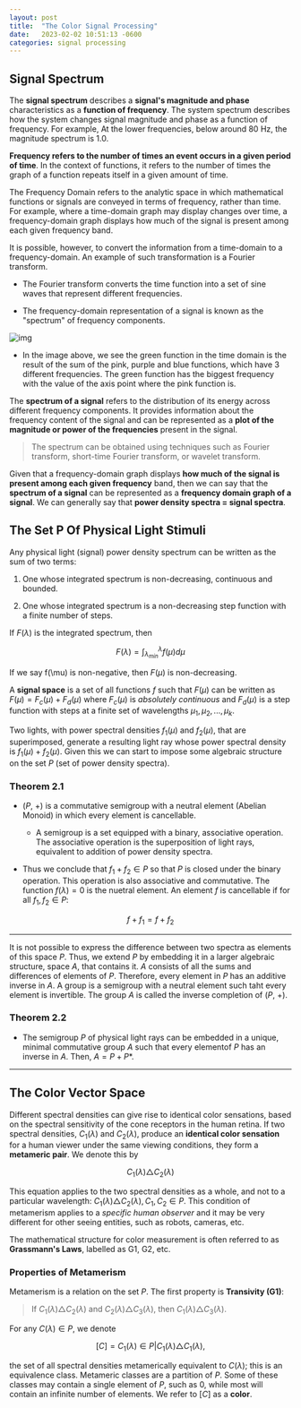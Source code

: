 ```yaml
---
layout: post
title:  "The Color Signal Processing"
date:   2023-02-02 10:51:13 -0600
categories: signal processing
---
```


## Signal Spectrum

The **signal spectrum** describes a **signal's magnitude and phase** characteristics as a **function of frequency**. The system spectrum describes how the system changes signal magnitude and phase as a function of frequency. For example, At the lower frequencies, below around 80 Hz, the magnitude spectrum is 1.0.

**Frequency refers to the number of times an event occurs in a given period of time**. In the context of functions, it refers to the number of times the graph of a function repeats itself in a given amount of time.

The Frequency Domain refers to the analytic space in which mathematical functions or signals are conveyed in terms of frequency, rather than time. For example, where a time-domain graph may display changes over time, a frequency-domain graph displays how much of the signal is present among each given frequency band.

It is possible, however, to convert the information from a time-domain to a frequency-domain. An example of such transformation is a Fourier transform.

- The Fourier transform converts the time function into a set of sine waves that represent different frequencies.
    
- The frequency-domain representation of a signal is known as the "spectrum" of frequency components.

![img]({{site.url}}/img/2/1.png)

- In the image above, we see the green function in the time domain is the result of the sum of the pink, purple and blue functions, which have 3 different frequencies. The green function has the biggest frequency with the value of the axis point where the pink function is.

The **spectrum of a signal** refers to the distribution of its energy across different frequency components. It provides information about the frequency content of the signal and can be represented as a **plot of the magnitude or power of the frequencies** present in the signal.

> The spectrum can be obtained using techniques such as Fourier transform, short-time Fourier transform, or wavelet transform.

Given that a frequency-domain graph displays **how much of the signal is present among each given frequency** band, then we can say that the **spectrum of a signal** can be represented as a **frequency domain graph of a signal**. We can generally say that **power density spectra = signal spectra**.

## The Set P Of Physical Light Stimuli

Any physical light (signal) power density spectrum can be written as the sum of two terms:

1. One whose integrated spectrum is non-decreasing, continuous and bounded.

2. One whose integrated spectrum is a non-decreasing step function with a finite number of steps.

If $F(\lambda)$ is the integrated spectrum, then 

$$
F(\lambda) = \int_{\lambda_{min}}^{\lambda} f(\mu) d\mu
$$

If we say f(\mu) is non-negative, then $F(\mu)$ is non-decreasing. 

A **signal space** is a set of all functions $f$ such that $F(\mu)$ can be written as $F(\mu) = F_c(\mu) + F_d(\mu)$ where $F_c(\mu)$ is *absolutely continuous* and $F_d(\mu)$ is a step function with steps at a finite set of wavelengths $\mu_1, \mu_2, ..., \mu_k$.

Two lights, with power spectral densities $f_1(\mu)$ and $f_2(\mu)$, that are superimposed, generate a resulting light ray whose power spectral density is $f_1(\mu) + f_2(\mu)$. Given this we can start to impose some algebraic structure on the set $P$ (set of power density spectra).

### Theorem 2.1

- ($P$, +) is a commutative semigroup with a neutral element (Abelian Monoid) in which every element is cancellable.

	- A semigroup is a set equipped with a binary, associative operation. The associative operation is the superposition of light rays, equivalent to addition of power density spectra.

- Thus we conclude that $f_1 + f_2 \in P$ so that $P$ is closed under the binary operation. This operation is also associative and commutative. The function $f(\lambda) = 0$ is the nuetral element. An element $f$ is cancellable if for all $f_1, f_2 \in P$:

$$
f + f_1 = f + f_2
$$ 

----

It is not possible to express the difference between two spectra as elements of this space $P$. Thus, we extend $P$ by embedding it in a larger algebraic structure, space $A$, that contains it. $A$ consists of all the sums and differences of elements of $P$. Therefore, every element in $P$ has an additive inverse in $A$. A group is a semigroup with a neutral element such taht every element is invertible. The group $A$ is called the inverse completion of ($P$, +).

### Theorem 2.2

- The semigroup $P$ of physical light rays can be embedded in a unique, minimal commutative group $A$ such that every elementof $P$ has an inverse in $A$. Then, $A = P + P*$.

----

## The Color Vector Space

Different spectral densities can give rise to identical color sensations, based on the spectral sensitivity of the cone receptors in the human retina. If two spectral densities, $C_1(\lambda)$ and $C_2(\lambda)$, produce an **identical color sensation** for a human viewer under the same viewing conditions, they form a **metameric pair**. We denote this by

$$
C_1(\lambda) \triangle C_2(\lambda)
$$

This equation applies to the two spectral densities as a whole, and not to a particular wavelength: $C_1(\lambda) \triangle C_2(\lambda), C_1, C_2 \in P$. This condition of metamerism applies to a *specific human observer* and it may be very different for other seeing entities, such as robots, cameras, etc.

The mathematical structure for color measurement is often referred to as **Grassmann's Laws**, labelled as G1, G2, etc.

### Properties of Metamerism

Metamerism is a relation on the set $P$. The first property is **Transivity (G1)**:

> If $C_1(\lambda) \triangle C_2(\lambda)$ and $C_2(\lambda) \triangle C_3(\lambda)$, then $C_1(\lambda) \triangle C_3(\lambda)$.

For any $C(\lambda) \in P$, we denote

$$
[C] = {C_1(\lambda) \in P | C_1(\lambda) \triangle C_1(\lambda)},
$$

the set of all spectral densities metamerically equivalent to $C(\lambda)$; this is an equivalence class. Metameric classes are a partition of $P$. Some of these classes may contain a single element of $P$, such as 0, while most will contain an infinite number of elements. We refer to $[C]$ as a **color**.
